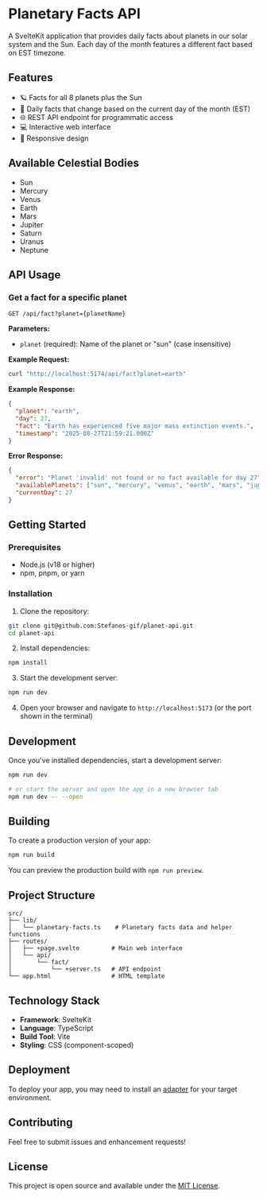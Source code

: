 # Planetary Facts API

A SvelteKit application that provides daily facts about planets in our solar system and the Sun. Each day of the month features a different fact based on EST timezone.

## Features

- 🪐 Facts for all 8 planets plus the Sun
- 📅 Daily facts that change based on the current day of the month (EST)
- 🌐 REST API endpoint for programmatic access
- 💻 Interactive web interface
- 🎨 Responsive design

## Available Celestial Bodies

- Sun
- Mercury
- Venus
- Earth
- Mars
- Jupiter
- Saturn
- Uranus
- Neptune

## API Usage

### Get a fact for a specific planet

```http
GET /api/fact?planet={planetName}
```

**Parameters:**
- `planet` (required): Name of the planet or "sun" (case insensitive)

**Example Request:**
```sh
curl "http://localhost:5174/api/fact?planet=earth"
```

**Example Response:**
```json
{
  "planet": "earth",
  "day": 27,
  "fact": "Earth has experienced five major mass extinction events.",
  "timestamp": "2025-08-27T21:59:21.000Z"
}
```

**Error Response:**
```json
{
  "error": "Planet 'invalid' not found or no fact available for day 27",
  "availablePlanets": ["sun", "mercury", "venus", "earth", "mars", "jupiter", "saturn", "uranus", "neptune"],
  "currentDay": 27
}
```

## Getting Started

### Prerequisites
- Node.js (v18 or higher)
- npm, pnpm, or yarn

### Installation

1. Clone the repository:
```sh
git clone git@github.com:Stefanos-gif/planet-api.git
cd planet-api
```

2. Install dependencies:
```sh
npm install
```

3. Start the development server:
```sh
npm run dev
```

4. Open your browser and navigate to `http://localhost:5173` (or the port shown in the terminal)

## Development

Once you've installed dependencies, start a development server:

```sh
npm run dev

# or start the server and open the app in a new browser tab
npm run dev -- --open
```

## Building

To create a production version of your app:

```sh
npm run build
```

You can preview the production build with `npm run preview`.

## Project Structure

```
src/
├── lib/
│   └── planetary-facts.ts    # Planetary facts data and helper functions
├── routes/
│   ├── +page.svelte         # Main web interface
│   └── api/
│       └── fact/
│           └── +server.ts   # API endpoint
└── app.html                 # HTML template
```

## Technology Stack

- **Framework**: SvelteKit
- **Language**: TypeScript
- **Build Tool**: Vite
- **Styling**: CSS (component-scoped)

## Deployment

To deploy your app, you may need to install an [adapter](https://svelte.dev/docs/kit/adapters) for your target environment.

## Contributing

Feel free to submit issues and enhancement requests!

## License

This project is open source and available under the [MIT License](LICENSE).
